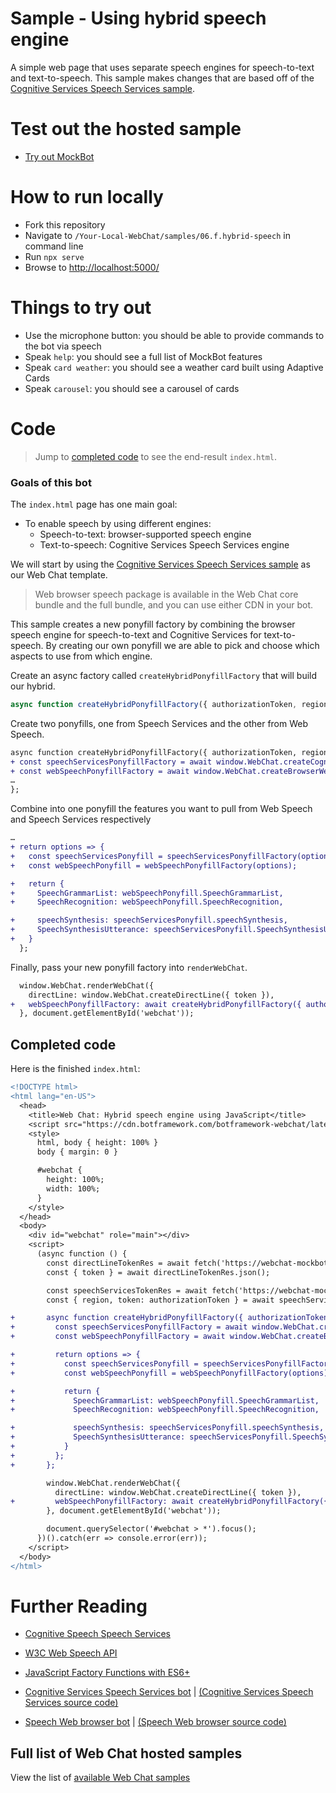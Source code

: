 # Sample - Using hybrid speech engine

A simple web page that uses separate speech engines for speech-to-text and text-to-speech. This sample makes changes that are based off of the [Cognitive Services Speech Services sample](./../06.c.cognitive-services-speech-services-js/README.md).

# Test out the hosted sample

-  [Try out MockBot](https://microsoft.github.io/BotFramework-WebChat/06.f.hybrid-speech)

# How to run locally

-  Fork this repository
-  Navigate to `/Your-Local-WebChat/samples/06.f.hybrid-speech` in command line
-  Run `npx serve`
-  Browse to [http://localhost:5000/](http://localhost:5000/)

# Things to try out

-  Use the microphone button: you should be able to provide commands to the bot via speech
-  Speak `help`: you should see a full list of MockBot features
-  Speak `card weather`: you should see a weather card built using Adaptive Cards
-  Speak `carousel`: you should see a carousel of cards

# Code

> Jump to [completed code](#completed-code) to see the end-result `index.html`.

### Goals of this bot

The `index.html` page has one main goal:

-  To enable speech by using different engines:
   -  Speech-to-text: browser-supported speech engine
   -  Text-to-speech: Cognitive Services Speech Services engine

We will start by using the [Cognitive Services Speech Services sample](./../06.c.cognitive-services-speech-services-js/README.md) as our Web Chat template.

> Web browser speech package is available in the Web Chat core bundle and the full bundle, and you can use either CDN in your bot.

This sample creates a new ponyfill factory by combining the browser speech engine for speech-to-text and Cognitive Services for text-to-speech. By creating our own ponyfill we are able to pick and choose which aspects to use from which engine.

Create an async factory called `createHybridPonyfillFactory` that will build our hybrid.

```js
async function createHybridPonyfillFactory({ authorizationToken, region }) {…}
```

Create two ponyfills, one from Speech Services and the other from Web Speech.

```diff
async function createHybridPonyfillFactory({ authorizationToken, region }) {
+ const speechServicesPonyfillFactory = await window.WebChat.createCognitiveServicesSpeechServicesPonyfillFactory({ authorizationToken, region });
+ const webSpeechPonyfillFactory = await window.WebChat.createBrowserWebSpeechPonyfillFactory();
…
};
```

Combine into one ponyfill the features you want to pull from Web Speech and Speech Services respectively

```diff
…
+ return options => {
+   const speechServicesPonyfill = speechServicesPonyfillFactory(options);
+   const webSpeechPonyfill = webSpeechPonyfillFactory(options);

+   return {
+     SpeechGrammarList: webSpeechPonyfill.SpeechGrammarList,
+     SpeechRecognition: webSpeechPonyfill.SpeechRecognition,

+     speechSynthesis: speechServicesPonyfill.speechSynthesis,
+     SpeechSynthesisUtterance: speechServicesPonyfill.SpeechSynthesisUtterance
+   }
  };

```

Finally, pass your new ponyfill factory into `renderWebChat`.

```diff
  window.WebChat.renderWebChat({
    directLine: window.WebChat.createDirectLine({ token }),
+   webSpeechPonyfillFactory: await createHybridPonyfillFactory({ authorizationToken, region })
  }, document.getElementById('webchat'));
```

## Completed code

Here is the finished `index.html`:

```diff
<!DOCTYPE html>
<html lang="en-US">
  <head>
    <title>Web Chat: Hybrid speech engine using JavaScript</title>
    <script src="https://cdn.botframework.com/botframework-webchat/latest/webchat.js"></script>
    <style>
      html, body { height: 100% }
      body { margin: 0 }

      #webchat {
        height: 100%;
        width: 100%;
      }
    </style>
  </head>
  <body>
    <div id="webchat" role="main"></div>
    <script>
      (async function () {
        const directLineTokenRes = await fetch('https://webchat-mockbot.azurewebsites.net/directline/token', { method: 'POST' });
        const { token } = await directLineTokenRes.json();

        const speechServicesTokenRes = await fetch('https://webchat-mockbot.azurewebsites.net/speechservices/token', { method: 'POST' });
        const { region, token: authorizationToken } = await speechServicesTokenRes.json();

+       async function createHybridPonyfillFactory({ authorizationToken, region }) {
+         const speechServicesPonyfillFactory = await window.WebChat.createCognitiveServicesSpeechServicesPonyfillFactory({ authorizationToken, region });
+         const webSpeechPonyfillFactory = await window.WebChat.createBrowserWebSpeechPonyfillFactory();

+         return options => {
+           const speechServicesPonyfill = speechServicesPonyfillFactory(options);
+           const webSpeechPonyfill = webSpeechPonyfillFactory(options);

+           return {
+             SpeechGrammarList: webSpeechPonyfill.SpeechGrammarList,
+             SpeechRecognition: webSpeechPonyfill.SpeechRecognition,

+             speechSynthesis: speechServicesPonyfill.speechSynthesis,
+             SpeechSynthesisUtterance: speechServicesPonyfill.SpeechSynthesisUtterance
+           }
+         };
+       };

        window.WebChat.renderWebChat({
          directLine: window.WebChat.createDirectLine({ token }),
+         webSpeechPonyfillFactory: await createHybridPonyfillFactory({ authorizationToken, region })
        }, document.getElementById('webchat'));

        document.querySelector('#webchat > *').focus();
      })().catch(err => console.error(err));
    </script>
  </body>
</html>
```

# Further Reading

-  [Cognitive Speech Speech Services](https://azure.microsoft.com/en-us/services/cognitive-services/speech-services/)
-  [W3C Web Speech API](https://w3c.github.io/speech-api/)
-  [JavaScript Factory Functions with ES6+](https://medium.com/javascript-scene/javascript-factory-functions-with-es6-4d224591a8b1)

-  [Cognitive Services Speech Services bot](https://microsoft.github.io/BotFramework-WebChat/06.c.cognitive-services-speech-services-js) | [(Cognitive Services Speech Services source code)](https://github.com/Microsoft/BotFramework-WebChat/tree/master/samples/06.c.cognitive-services-speech-services-js)
-  [Speech Web browser bot](https://microsoft.github.io/BotFramework-WebChat/06.f.hybrid-speech) | [(Speech Web browser source code)](https://github.com/Microsoft/BotFramework-WebChat/tree/master/samples/06.f.hybrid-speech)

## Full list of Web Chat hosted samples

View the list of [available Web Chat samples](https://github.com/Microsoft/BotFramework-WebChat/tree/master/samples)
